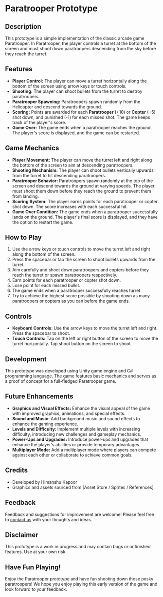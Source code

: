 # Paratrooper Prototype

## Description

This prototype is a simple implementation of the classic arcade game Paratrooper. In Paratrooper, the player controls a turret at the bottom of the screen and must shoot down paratroopers descending from the sky before they reach the turret.

## Features

- **Player Control:** The player can move a turret horizontally along the bottom of the screen using arrow keys or touch controls.
- **Shooting:** The player can shoot bullets from the turret to destroy paratroopers.
- **Paratrooper Spawning:** Paratroopers spawn randomly from the Helicopter and descend towards the ground.
- **Scoring:** Points are awarded for each **Paratrooper** (+10) or **Copter** (+5) shot down, and punished (-1) for each missed shot. The game keeps track of the player's score.
- **Game Over:** The game ends when a paratrooper reaches the ground. The player's score is displayed, and the game can be restarted.

## Game Mechanics

- **Player Movement:** The player can move the turret left and right along the bottom of the screen to aim at descending paratroopers.
- **Shooting Mechanism:** The player can shoot bullets vertically upwards from the turret to hit descending paratroopers.
- **Paratrooper Behavior:** Paratroopers spawn randomly at the top of the screen and descend towards the ground at varying speeds. The player must shoot them down before they reach the ground to prevent them from landing.
- **Scoring System:** The player earns points for each paratrooper or copter shot down. The score increases with each successful hit.
- **Game Over Condition:** The game ends when a paratrooper successfully lands on the ground. The player's final score is displayed, and they have the option to restart the game.

## How to Play

1. Use the arrow keys or touch controls to move the turret left and right along the bottom of the screen.
2. Press the spacebar or tap the screen to shoot bullets upwards from the turret.
3. Aim carefully and shoot down paratroopers and copters before they reach the turret or spawn paratroopers respectively.
4. Earn points for each paratrooper or copter shot down.
5. Lose point for each missed bullet.
6. The game ends when a paratrooper successfully reaches turret.
7. Try to achieve the highest score possible by shooting down as many paratroopers or copters as you can before the game ends.

## Controls

- **Keyboard Controls:** Use the arrow keys to move the turret left and right. Press the spacebar to shoot.
- **Touch Controls:** Tap on the left or right button of the screen to move the turret horizontally. Tap shoot button on the screen to shoot.

## Development

This prototype was developed using Unity game engine and C# programming language. The game features basic mechanics and serves as a proof of concept for a full-fledged Paratrooper game.

## Future Enhancements

- **Graphics and Visual Effects:** Enhance the visual appeal of the game with improved graphics, animations, and special effects.
- **Sound and Music:** Add background music and sound effects to enhance the gaming experience.
- **Levels and Difficulty:** Implement multiple levels with increasing difficulty, introducing new challenges and gameplay mechanics.
- **Power-Ups and Upgrades:** Introduce power-ups and upgrades that enhance the player's abilities or provide temporary advantages.
- **Multiplayer Mode:** Add a multiplayer mode where players can compete against each other or collaborate to achieve common goals.

## Credits

- Developed by Himanshu Kapoor
- Graphics and assets sourced from [Asset Store / Sprites / References]

## Feedback

Feedback and suggestions for improvement are welcome! Please feel free to [contact us](https://www.linkedin.com/in/himanshu-kapoor05/) with your thoughts and ideas.

## Disclaimer

This prototype is a work in progress and may contain bugs or unfinished features. Use at your own risk.

## Have Fun Playing!

Enjoy the Paratrooper prototype and have fun shooting down those pesky paratroopers! We hope you enjoy playing this early version of the game and look forward to your feedback.
